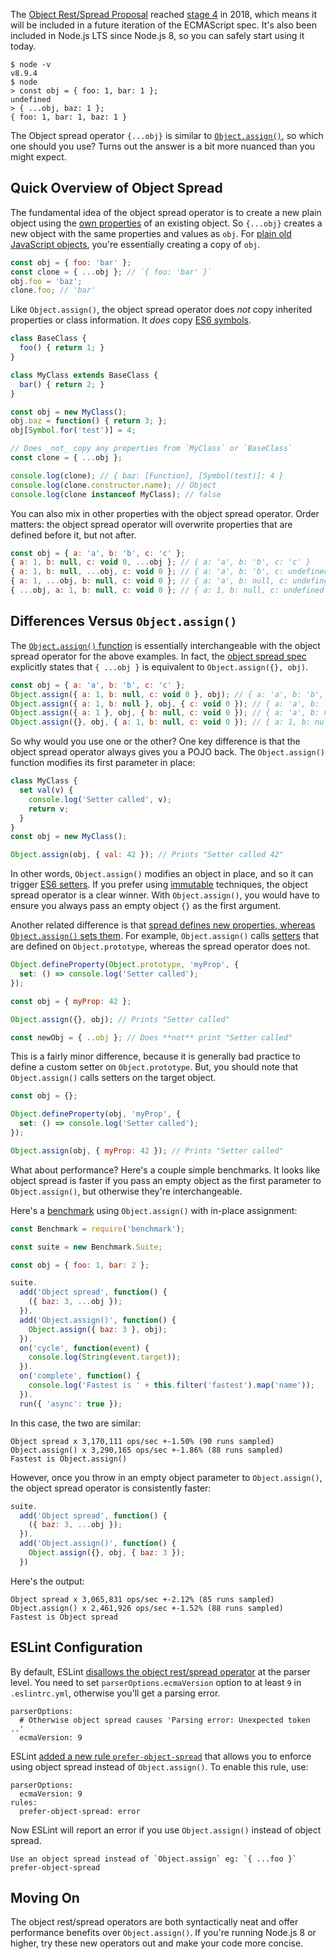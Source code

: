 The [Object Rest/Spread Proposal](https://github.com/tc39/proposal-object-rest-spread) reached [stage 4](https://tc39.github.io/process-document/) in 2018, which means it will be included in a future iteration of the ECMAScript spec. It's also been included in Node.js LTS since Node.js 8, so you can safely start using it today.

```
$ node -v
v8.9.4
$ node
> const obj = { foo: 1, bar: 1 };
undefined
> { ...obj, baz: 1 };
{ foo: 1, bar: 1, baz: 1 }
```

The Object spread operator `{...obj}` is similar to [`Object.assign()`](https://developer.mozilla.org/en-US/docs/Web/JavaScript/Reference/Global_Objects/Object/assign), so which one should you use? Turns out the answer is a bit more nuanced than you might expect.

Quick Overview of Object Spread
-------------------------------

The fundamental idea of the object spread operator is to create a new plain object using the [own properties](https://developer.mozilla.org/en-US/docs/Web/JavaScript/Reference/Global_Objects/Object/getOwnPropertyNames) of an existing object. So `{...obj}` creates a new object with the same properties and values as `obj`. For [plain old JavaScript objects](http://g-liu.com/blog/2015/08/object-oriented-programming-javascript-using-pojos-for-good/), you're essentially creating a copy of `obj`.

```javascript
const obj = { foo: 'bar' };
const clone = { ...obj }; // `{ foo: 'bar' }`
obj.foo = 'baz';
clone.foo; // 'bar'
```

Like `Object.assign()`, the object spread operator does _not_ copy inherited properties or class information. It _does_ copy [ES6 symbols](https://developer.mozilla.org/en-US/docs/Web/JavaScript/Reference/Global_Objects/Symbol).

```javascript
class BaseClass {
  foo() { return 1; }
}

class MyClass extends BaseClass {
  bar() { return 2; }
}

const obj = new MyClass();
obj.baz = function() { return 3; };
obj[Symbol.for('test')] = 4;

// Does _not_ copy any properties from `MyClass` or `BaseClass`
const clone = { ...obj };

console.log(clone); // { baz: [Function], [Symbol(test)]: 4 }
console.log(clone.constructor.name); // Object
console.log(clone instanceof MyClass); // false
```

You can also mix in other properties with the object spread operator. Order matters: the object spread operator will overwrite properties that are defined before it, but not after.

```javascript
const obj = { a: 'a', b: 'b', c: 'c' };
{ a: 1, b: null, c: void 0, ...obj }; // { a: 'a', b: 'b', c: 'c' }
{ a: 1, b: null, ...obj, c: void 0 }; // { a: 'a', b: 'b', c: undefined }
{ a: 1, ...obj, b: null, c: void 0 }; // { a: 'a', b: null, c: undefined }
{ ...obj, a: 1, b: null, c: void 0 }; // { a: 1, b: null, c: undefined }
```

Differences Versus `Object.assign()`
------------------------------------

The [`Object.assign()` function](https://developer.mozilla.org/en-US/docs/Web/JavaScript/Reference/Global_Objects/Object/assign) is essentially interchangeable with the object spread operator for the above examples. In fact, the [object spread spec](https://github.com/tc39/proposal-object-rest-spread/blob/master/Spread.md) explicitly states that `{ ...obj }` is equivalent to `Object.assign({}, obj)`.

```javascript
const obj = { a: 'a', b: 'b', c: 'c' };
Object.assign({ a: 1, b: null, c: void 0 }, obj); // { a: 'a', b: 'b', c: 'c' }
Object.assign({ a: 1, b: null }, obj, { c: void 0 }); // { a: 'a', b: 'b', c: undefined }
Object.assign({ a: 1 }, obj, { b: null, c: void 0 }); // { a: 'a', b: null, c: undefined }
Object.assign({}, obj, { a: 1, b: null, c: void 0 }); // { a: 1, b: null, c: undefined }
```

So why would you use one or the other? One key difference is that the object spread operator always gives you a POJO back. The `Object.assign()` function modifies its first parameter in place:

```javascript
class MyClass {
  set val(v) {
    console.log('Setter called', v);
    return v;
  }
}
const obj = new MyClass();

Object.assign(obj, { val: 42 }); // Prints "Setter called 42"
```

In other words, `Object.assign()` modifies an object in place, and so it can trigger [ES6 setters](https://developer.mozilla.org/en-US/docs/Web/JavaScript/Reference/Functions/set). If you prefer using [immutable](https://facebook.github.io/immutable-js/) techniques, the object spread operator is a clear winner. With `Object.assign()`, you would have to ensure you always pass an empty object `{}` as the first argument.

Another related difference is that [spread defines new properties, whereas `Object.assign()` sets them](https://2ality.com/2016/10/rest-spread-properties.html#spread-defines-properties%2C-object.assign()-sets-them). For example, `Object.assign()` calls [setters](https://thecodebarbarian.com/an-overview-of-es6-classes#statics-methods-getters-setters) that are defined on `Object.prototype`, whereas the spread operator does not.

```javascript
Object.defineProperty(Object.prototype, 'myProp', {
  set: () => console.log('Setter called');
});

const obj = { myProp: 42 };

Object.assign({}, obj); // Prints "Setter called"

const newObj = { ..obj }; // Does **not** print "Setter called"
```

This is a fairly minor difference, because it is generally bad practice to
define a custom setter on `Object.prototype`. But, you should note that 
`Object.assign()` calls setters on the target object.

```javascript
const obj = {};

Object.defineProperty(obj, 'myProp', {
  set: () => console.log('Setter called');
});

Object.assign(obj, { myProp: 42 }); // Prints "Setter called"
```

What about performance? Here's a couple simple benchmarks. It looks like object spread is faster if you pass an empty object as the first parameter to `Object.assign()`, but otherwise they're interchangeable.

Here's a [benchmark](https://www.npmjs.com/package/benchmark) using `Object.assign()` with in-place assignment:

```javascript
const Benchmark = require('benchmark');

const suite = new Benchmark.Suite;

const obj = { foo: 1, bar: 2 };

suite.
  add('Object spread', function() {
    ({ baz: 3, ...obj });
  }).
  add('Object.assign()', function() {
    Object.assign({ baz: 3 }, obj);
  }).
  on('cycle', function(event) {
    console.log(String(event.target));
  }).
  on('complete', function() {
    console.log('Fastest is ' + this.filter('fastest').map('name'));
  }).
  run({ 'async': true });
```

In this case, the two are similar:

```
Object spread x 3,170,111 ops/sec +-1.50% (90 runs sampled)
Object.assign() x 3,290,165 ops/sec +-1.86% (88 runs sampled)
Fastest is Object.assign()
```

However, once you throw in an empty object parameter to `Object.assign()`, the object spread operator is consistently faster:

```javascript
suite.
  add('Object spread', function() {
    ({ baz: 3, ...obj });
  }).
  add('Object.assign()', function() {
    Object.assign({}, obj, { baz: 3 });
  })
```

Here's the output:

```
Object spread x 3,065,831 ops/sec +-2.12% (85 runs sampled)
Object.assign() x 2,461,926 ops/sec +-1.52% (88 runs sampled)
Fastest is Object spread
```

ESLint Configuration
--------------------

By default, ESLint [disallows the object rest/spread operator](https://github.com/eslint/eslint/issues/10307) at the parser level. You need to set `parserOptions.ecmaVersion` option to at least `9` in `.eslintrc.yml`, otherwise you'll get a parsing error.

```
parserOptions:
  # Otherwise object spread causes 'Parsing error: Unexpected token ..'
  ecmaVersion: 9
```

ESLint [added a new rule `prefer-object-spread`](https://github.com/eslint/eslint/pull/9955) that allows you to enforce using object spread instead of `Object.assign()`. To enable this rule, use:

```
parserOptions:
  ecmaVersion: 9
rules:
  prefer-object-spread: error
```

Now ESLint will report an error if you use `Object.assign()` instead of object spread.

```
Use an object spread instead of `Object.assign` eg: `{ ...foo }`  prefer-object-spread
```

Moving On
---------

The object rest/spread operators are both syntactically neat and offer performance benefits over `Object.assign()`. If you're running Node.js 8 or higher, try these new operators out and make your code more concise.
